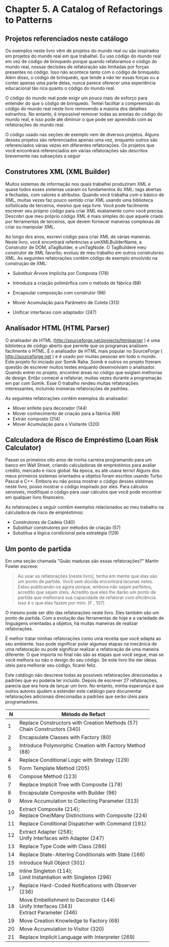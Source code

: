 # Chapter 5. A Catalog of Refactorings to Patterns

## Projetos referenciados neste catálogo

Os exemplos neste livro vêm de projetos do mundo real ou são inspirados em
projetos do mundo real em que trabalhei. Eu uso código do mundo real em
vez de código de brinquedo porque quando refatoramos o código do mundo
real, nossas decisões de refatoração são limitadas por forças presentes no
código. Isso não acontece tanto com o código de brinquedo. Além disso, o
código de brinquedo, que tende a não ter essas forças ou a conter apenas
uma parte delas, nunca parece oferecer uma experiência educacional tão rica
quanto o código do mundo real.

O código do mundo real pode exigir um pouco mais de esforço para entender
do que o código de brinquedo. Tentei facilitar a compreensão do código do
mundo real neste livro removendo a maioria dos detalhes estranhos. No
entanto, é impossível remover todas as arestas do código do mundo real, e
isso pode até diminuir o que pode ser aprendido com as refatorações do
mundo real.

O código usado nas seções de exemplo vem de diversos projetos. Alguns
desses projetos são referenciados apenas uma vez, enquanto outros são
referenciados várias vezes em diferentes refatorações. Os projetos que
você encontrará referenciados em várias refatorações são descritos
brevemente nas subseções a seguir

## Construtores XML (XML Builder)

Muitos sistemas de informação nos quais trabalhei produziram XML e
quase todos esses sistemas usaram os fundamentos do XML: tags
abertas e fechadas, com valores e atributos. Quando você trabalha
com o básico de XML, muitas vezes faz pouco sentido criar XML usando
uma biblioteca sofisticada de terceiros, mesmo que seja
livre. Você pode facilmente escrever seu próprio código para criar XML exatamente
como você precisa. Descobri que meu próprio código XML é mais simples do que
aquele criado por ferramentas de terceiros, que devem fornecer maneiras
complexas de criar ou manipular XML.

Ao longo dos anos, escrevi código para criar XML de várias maneiras.
Neste livro, você encontrará referências a umXMLBuilderName, a
Construtor de DOM, aTagBuilder, e umTagNode. O TagBuilderé meu
construtor de XML favorito; evoluiu de meu trabalho em outros
construtores XML.
As seguintes refatorações contêm código de exemplo envolvido na
construção de XML:

+ Substituir Árvore Implícita por Composta (178)

+ Introduza a criação polimórfica com o método de fábrica (88)

+ Encapsular composição com construtor (96)

+ Mover Acumulação para Parâmetro de Coleta (313)

+ Unificar interfaces com adaptador (247)

## Analisador HTML (HTML Parser)

O analisador de HTML (http://sourceforge.net/projects/htmlparser ) é uma
biblioteca de código aberto que permite que os programas analisem
facilmente o HTML. É o analisador de HTML mais popular no SourceForge (
http://sourceforge.net ) e é usado por muitas pessoas em todo o mundo.
Este projeto foi iniciado por Somik Raha. Somik e outros no projeto
fizeram questão de escrever muitos testes enquanto desenvolviam o
analisador. Quando entrei no projeto, encontrei áreas no código que
exigiam melhorias de design. Então comecei a refatorar, muitas vezes
durante a programação em par com Somik. Esse
O trabalho rendeu muitas refatorações interessantes, incluindo inúmeras
refatorações de padrões.

As seguintes refatorações contêm exemplos do analisador:

+ Mover enfeite para decorador (144)
+ Mover conhecimento de criação para a fábrica (68)
+ Extrair composto (214)
+ Mover Acumulação para o Visitante (320)

## Calculadora de Risco de Empréstimo (Loan Risk Calculator)

Passei os primeiros oito anos de minha carreira programando para um banco
em Wall Street, criando calculadoras de empréstimos para avaliar crédito,
mercado e risco global. Na época, eu até usava terno! Alguns dos meus
primeiros sistemas orientados a objetos foram escritos usando Turbo Pascal e
C++. Embora eu não possa mostrar o código desses sistemas neste livro,
posso mostrar o código inspirado por eles. Para cálculos sensíveis, modifiquei
o código para usar cálculos que você pode encontrar em qualquer livro
financeiro.

As refatorações a seguir contêm exemplos relacionados ao meu trabalho na
calculadora de risco de empréstimos:

+ Construtores de Cadeia (340)
+ Substituir construtores por métodos de criação (57)
+ Substitua a lógica condicional pela estratégia (129)

## Um ponto de partida

Em uma seção chamada "Quão maduras são essas refatorações?"
Martin Fowler escreve:

> Ao usar as refatorações [neste livro], tenha em mente que elas são
um ponto de partida. Você sem dúvida encontrará lacunas neles.
Estou publicando-os agora porque, embora não sejam perfeitos,
acredito que sejam úteis. Acredito que eles lhe darão um ponto de
partida que melhorará sua capacidade de refatorar com eficiência.
Isso é o que eles fazem por mim. [F , 107]

O mesmo pode ser dito das refatorações neste livro. Eles também são um
ponto de partida. Com a evolução das ferramentas de hoje e a variedade de
linguagens orientadas a objetos, há muitas maneiras de realizar refatorações.

É melhor tratar minhas refatorações como uma receita que você adapta
ao seu ambiente. Isso pode significar pular algumas etapas na
mecânica de uma refatoração ou pode significar realizar a refatoração
de uma maneira diferente. O que importa no final não são as etapas
que você segue, mas se você melhora ou não o design do seu código.
Se este livro lhe der ideias úteis para melhorar seu código, ficarei feliz.

Este catálogo não descreve todas as possíveis refatorações direcionadas
a padrões que eu poderia ter incluído. Depois de escrever 27
refatorações, parecia que era hora de lançar um livro. No entanto, minha
esperança é que outros autores ajudem a estender este catálogo para
documentar refatorações adicionais direcionadas a padrões que serão
úteis para programadores.

| N  | Método de Refact                                                                           |
|----|--------------------------------------------------------------------------------------------|
| 1  | Replace Constructors with Creation Methods (57)<br>Chain Constructors (340)                |
| 2  | Encapsulate Classes with Factory (80)                                                      |
| 3  | Introduce Polymorphic Creation with Factory Method<br>(88)                                 |
| 4  | Replace Conditional Logic with Strategy (129)                                              |
| 5  | Form Template Method (205)                                                                 |
| 6  | Compose Method (123)                                                                       |
| 7  | Replace Implicit Tree with Composite (178)                                                 |
| 8  | Encapsulate Composite with Builder (96)                                                    |
| 9  | Move Accumulation to Collecting Parameter (313)                                            |
| 10 | Extract Composite (214);<br>Replace One/Many Distinctions with Composite (224)             |
| 11 | Replace Conditional Dispatcher with Command (191)                                          |
| 12 | Extract Adapter (258);<br>Unify Interfaces with Adapter (247)                              |
| 13 | Replace Type Code with Class (286)                                                         |
| 14 | Replace State-Altering Conditionals with State (166)                                       |
| 15 | Introduce Null Object (301)                                                                |
| 16 | Inline Singleton (114);<br>Limit Instantiation with Singleton (296)                        |
| 17 | Replace Hard-Coded Notifications with Observer<br>(236)                                    |
| 18 | Move Embellishment to Decorator (144)<br>Unify Interfaces (343)<br>Extract Parameter (346) |
| 19 | Move Creation Knowledge to Factory (68)                                                    |
| 20 | Move Accumulation to Visitor (320)                                                         |
| 21 | Replace Implicit Language with Interpreter (269)                                           |
